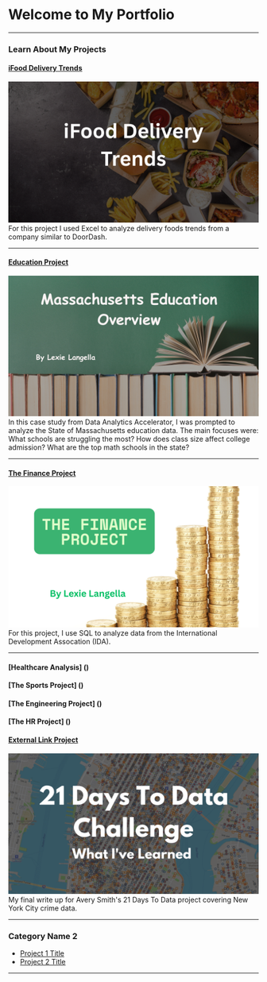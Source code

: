 # Welcome to My Portfolio

---

### Learn About My Projects

#### [iFood Delivery Trends](https://www.linkedin.com/pulse/unpacking-delivery-food-trends-insights-from-ifood-lexie-ewaze/)
[<img src="images/iFood Header.png?raw=true"/>](https://www.linkedin.com/pulse/unpacking-delivery-food-trends-insights-from-ifood-lexie-ewaze/)
For this project I used Excel to analyze delivery foods trends from a company similar to DoorDash. 

---
#### [Education Project](tableau_project.md)
[<img src="images/Massachusetts Education Overview.png?raw=true"/>](tableau_project.md)
In this case study from Data Analytics Accelerator, I was prompted to analyze the State of Massachusetts education data. The main focuses were:
What schools are struggling the most?
How does class size affect college admission?
What are the top math schools in the state? 

---
#### [The Finance Project](bank.md)
[<img src="images/The Finance Project.png?raw=true"/>](bank.md)
For this project, I use SQL to analyze data from the International Development Assocation (IDA). 

---
#### [Healthcare Analysis] ()


#### [The Sports Project] ()


#### [The Engineering Project] ()


#### [The HR Project] ()

#### [External Link Project](https://www.linkedin.com/pulse/what-i-learned-21-days-data-avery-smith)
[<img src="images/21 Days To Data Challenge What I've Learned Cover.png?raw=true"/>](https://www.linkedin.com/pulse/what-i-learned-21-days-data-avery-smith)
My final write up for Avery Smith's 21 Days To Data project covering New York City crime data. 

---
### Category Name 2

- [Project 1 Title](http://example.com/)
- [Project 2 Title](http://example.com/)
---




